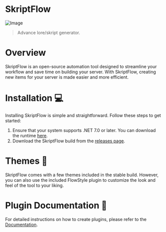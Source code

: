 # SkriptFlow
![Image](https://media.discordapp.net/attachments/895333413060493342/1100090495620874431/output.png?width=1440&height=602)
> Advance lore/skript generator.

# Overview
SkriptFlow is an open-source automation tool designed to streamline your workflow and save time on building your server. With SkriptFlow, creating new items for your server is made easier and more efficient.

# Installation 💻
Installing SkriptFlow is simple and straightforward. Follow these steps to get started:

1. Ensure that your system supports .NET 7.0 or later. You can download the runtime [here](https://dotnet.microsoft.com/en-us/download/dotnet/7.0).
2. Download the SkriptFlow build from the [releases page](https://github.com/survivalq/SkriptFlow/releases/tag/Stable).

# Themes 🎨
SkriptFlow comes with a few themes included in the stable build. However, you can also use the included FlowStyle plugin to customize the look and feel of the tool to your liking.

# Plugin Documentation 📖
For detailed instructions on how to create plugins, please refer to the [Documentation](https://github.com/survivalq/SkriptFlow/tree/master/Plugin%20Examples/DOCUMENTATION.md).
